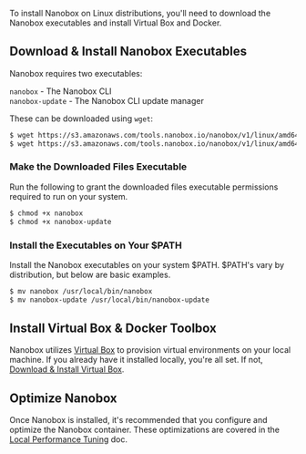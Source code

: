To install Nanobox on Linux distributions, you'll need to download the Nanobox executables and install Virtual Box and Docker.

## Download & Install Nanobox Executables
Nanobox requires two executables:

`nanobox` - The Nanobox CLI  
`nanobox-update` - The Nanobox CLI update manager

These can be downloaded using `wget`:

```bash
$ wget https://s3.amazonaws.com/tools.nanobox.io/nanobox/v1/linux/amd64/nanobox
$ wget https://s3.amazonaws.com/tools.nanobox.io/nanobox/v1/linux/amd64/nanobox-update
```

### Make the Downloaded Files Executable
Run the following to grant the downloaded files executable permissions required to run on your system.

```bash
$ chmod +x nanobox
$ chmod +x nanobox-update
```

### Install the Executables on Your $PATH
Install the Nanobox executables on your system $PATH. $PATH's vary by distribution, but below are basic examples.

```bash
$ mv nanobox /usr/local/bin/nanobox
$ mv nanobox-update /usr/local/bin/nanobox-update
```

## Install Virtual Box & Docker Toolbox
Nanobox utilizes [Virtual Box](https://www.virtualbox.org/) to provision virtual environments on your local machine. If you already have it installed locally, you're all set. If not, [Download & Install Virtual Box](https://www.virtualbox.org/wiki/Linux_Downloads).

## Optimize Nanobox <span class="rec"></span>
Once Nanobox is installed, it's recommended that you configure and optimize the Nanobox container. These optimizations are covered in the [Local Performance Tuning](/local-dev/local-config/local-performance/) doc.
